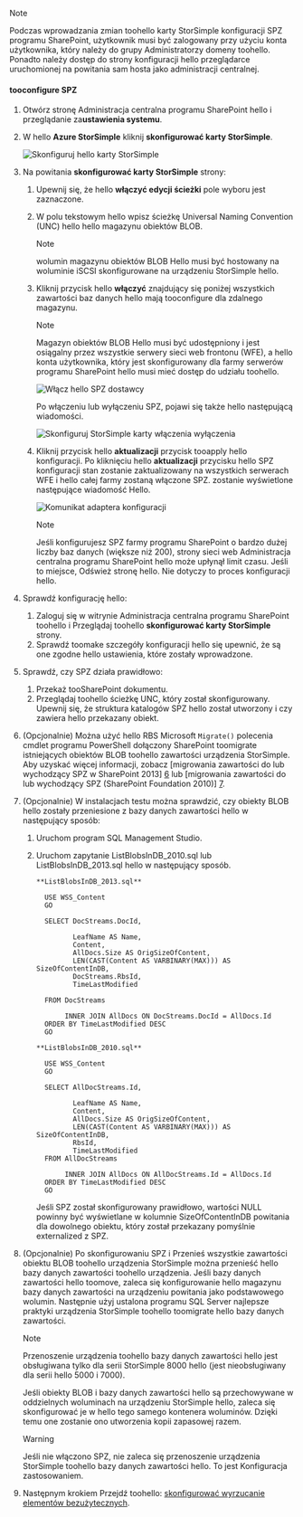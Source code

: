 <!--author=SharS last changed: 1/14/2016 -->

> [!NOTE]
> Podczas wprowadzania zmian toohello karty StorSimple konfiguracji SPZ programu SharePoint, użytkownik musi być zalogowany przy użyciu konta użytkownika, który należy do grupy Administratorzy domeny toohello. Ponadto należy dostęp do strony konfiguracji hello przeglądarce uruchomionej na powitania sam hosta jako administracji centralnej.
> 
> 

#### <a name="tooconfigure-rbs"></a>tooconfigure SPZ
1. Otwórz stronę Administracja centralna programu SharePoint hello i przeglądanie za**ustawienia systemu**. 
2. W hello **Azure StorSimple** kliknij **skonfigurować karty StorSimple**.
   
    ![Skonfiguruj hello karty StorSimple](./media/storsimple-sharepoint-adapter-configure-rbs/HCS_SSASP_ConfigRBS1-include.png) 
3. Na powitania **skonfigurować karty StorSimple** strony:
   
   1. Upewnij się, że hello **włączyć edycji ścieżki** pole wyboru jest zaznaczone.
   2. W polu tekstowym hello wpisz ścieżkę Universal Naming Convention (UNC) hello hello magazynu obiektów BLOB.
      
      > [!NOTE]
      > wolumin magazynu obiektów BLOB Hello musi być hostowany na woluminie iSCSI skonfigurowane na urządzeniu StorSimple hello.

   3. Kliknij przycisk hello **włączyć** znajdujący się poniżej wszystkich zawartości baz danych hello mają tooconfigure dla zdalnego magazynu.
      
      > [!NOTE]
      > Magazyn obiektów BLOB Hello musi być udostępniony i jest osiągalny przez wszystkie serwery sieci web frontonu (WFE), a hello konta użytkownika, który jest skonfigurowany dla farmy serwerów programu SharePoint hello musi mieć dostęp do udziału toohello.
      
      ![Włącz hello SPZ dostawcy](./media/storsimple-sharepoint-adapter-configure-rbs/HCS_SSASP_ConfigRBS2-include.png)
      
      Po włączeniu lub wyłączeniu SPZ, pojawi się także hello następującą wiadomości.
      
      ![Skonfiguruj StorSimple karty włączenia wyłączenia](./media/storsimple-sharepoint-adapter-configure-rbs/HCS_ConfigureStorSimpleAdapterEnableDisableMessage-include.png)

   4. Kliknij przycisk hello **aktualizacji** przycisk tooapply hello konfiguracji. Po kliknięciu hello **aktualizacji** przycisku hello SPZ konfiguracji stan zostanie zaktualizowany na wszystkich serwerach WFE i hello całej farmy zostaną włączone SPZ. zostanie wyświetlone następujące wiadomość Hello.
      
      ![Komunikat adaptera konfiguracji](./media/storsimple-sharepoint-adapter-configure-rbs/HCS_SSASP_ConfigRBS3-include.png)
      
      > [!NOTE]
      > Jeśli konfigurujesz SPZ farmy programu SharePoint o bardzo dużej liczby baz danych (większe niż 200), strony sieci web Administracja centralna programu SharePoint hello może upłynął limit czasu. Jeśli to miejsce, Odśwież stronę hello. Nie dotyczy to proces konfiguracji hello.

4. Sprawdź konfigurację hello:
   
   1. Zaloguj się w witrynie Administracja centralna programu SharePoint toohello i Przeglądaj toohello **skonfigurować karty StorSimple** strony.
   2. Sprawdź toomake szczegóły konfiguracji hello się upewnić, że są one zgodne hello ustawienia, które zostały wprowadzone. 
5. Sprawdź, czy SPZ działa prawidłowo:
   
   1. Przekaż tooSharePoint dokumentu. 
   2. Przeglądaj toohello ścieżkę UNC, który został skonfigurowany. Upewnij się, że struktura katalogów SPZ hello został utworzony i czy zawiera hello przekazany obiekt.
6. (Opcjonalnie) Można użyć hello RBS Microsoft `Migrate()` polecenia cmdlet programu PowerShell dołączony SharePoint toomigrate istniejących obiektów BLOB toohello zawartości urządzenia StorSimple. Aby uzyskać więcej informacji, zobacz [migrowania zawartości do lub wychodzący SPZ w SharePoint 2013] [ 6] lub [migrowania zawartości do lub wychodzący SPZ (SharePoint Foundation 2010)] [7].
7. (Opcjonalnie) W instalacjach testu można sprawdzić, czy obiekty BLOB hello zostały przeniesione z bazy danych zawartości hello w następujący sposób: 
   
   1. Uruchom program SQL Management Studio.
   2. Uruchom zapytanie ListBlobsInDB_2010.sql lub ListBlobsInDB_2013.sql hello w następujący sposób.
      
      ```
      **ListBlobsInDB_2013.sql**
      
        USE WSS_Content
        GO
      
        SELECT DocStreams.DocId,
      
               LeafName AS Name,
               Content,
               AllDocs.Size AS OrigSizeOfContent,
               LEN(CAST(Content AS VARBINARY(MAX))) AS SizeOfContentInDB,
               DocStreams.RbsId,
               TimeLastModified
      
        FROM DocStreams
      
             INNER JOIN AllDocs ON DocStreams.DocId = AllDocs.Id
        ORDER BY TimeLastModified DESC
        GO
      
      **ListBlobsInDB_2010.sql**
      
        USE WSS_Content
        GO
      
        SELECT AllDocStreams.Id,
      
               LeafName AS Name,
               Content,
               AllDocs.Size AS OrigSizeOfContent,
               LEN(CAST(Content AS VARBINARY(MAX))) AS SizeOfContentInDB,
               RbsId,
               TimeLastModified
        FROM AllDocStreams
      
             INNER JOIN AllDocs ON AllDocStreams.Id = AllDocs.Id
        ORDER BY TimeLastModified DESC
        GO
      ```
      
      Jeśli SPZ został skonfigurowany prawidłowo, wartości NULL powinny być wyświetlane w kolumnie SizeOfContentInDB powitania dla dowolnego obiektu, który został przekazany pomyślnie externalized z SPZ.
8. (Opcjonalnie) Po skonfigurowaniu SPZ i Przenieś wszystkie zawartości obiektu BLOB toohello urządzenia StorSimple można przenieść hello bazy danych zawartości toohello urządzenia. Jeśli bazy danych zawartości hello toomove, zaleca się konfigurowanie hello magazynu bazy danych zawartości na urządzeniu powitania jako podstawowego wolumin. Następnie użyj ustalona programu SQL Server najlepsze praktyki urządzenia StorSimple toohello toomigrate hello bazy danych zawartości. 
   
   > [!NOTE]
   > Przenoszenie urządzenia toohello bazy danych zawartości hello jest obsługiwana tylko dla serii StorSimple 8000 hello (jest nieobsługiwany dla serii hello 5000 i 7000).
   
   Jeśli obiekty BLOB i bazy danych zawartości hello są przechowywane w oddzielnych woluminach na urządzeniu StorSimple hello, zaleca się skonfigurować je w hello tego samego kontenera woluminów. Dzięki temu one zostanie ono utworzenia kopii zapasowej razem.
   
   > [!WARNING]
   > Jeśli nie włączono SPZ, nie zaleca się przenoszenie urządzenia StorSimple toohello bazy danych zawartości hello. To jest Konfiguracja zastosowaniem.
   
9. Następnym krokiem Przejdź toohello: [skonfigurować wyrzucanie elementów bezużytecznych](#configure-garbage-collection).

[6]: https://technet.microsoft.com/library/ff628254(v=office.15).aspx
[7]: https://technet.microsoft.com/library/ff628255(v=office.14).aspx
